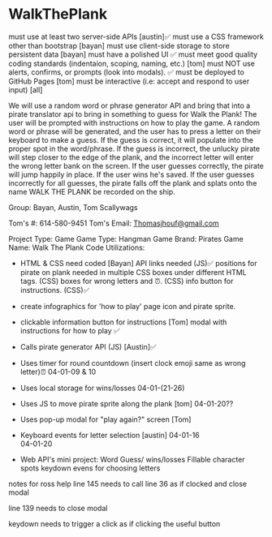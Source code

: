 # WalkThePlank

must use at least two server-side APIs [austin]✅
must use a CSS framework other than bootstrap [bayan]
must use client-side storage to store persistent data [bayan]
must have a polished UI ✅
must meet good quality coding standards (indentaion, scoping, naming, etc.) [tom]
must NOT use alerts, confirms, or prompts (look into modals). ✅
must be deployed to GitHub Pages [tom]
must be interactive (i.e: accept and respond to user input) [all]

We will use a random word or phrase generator API and bring that into a pirate translator api to bring in something to guess for Walk the Plank! The user will be prompted with instructions on how to play the game. A random word or phrase will be generated, and the user has to press a letter on their keyboard to make a guess. If the guess is correct, it will populate into the proper spot in the word/phrase. If the guess is incorrect, the unlucky pirate will step closer to the edge of the plank, and the incorrect letter will enter the wrong letter bank on the screen. If the user guesses correctly, the pirate will jump happily in place. If the user wins he's saved. If the user guesses incorrectly for all guesses, the pirate falls off the plank and splats onto the name WALK THE PLANK
be recorded on the ship.


Group: Bayan, Austin, Tom
Scallywags

Tom's #: 614-580-9451
Tom's Email: Thomasjhouf@gmail.com

Project Type: Game
Game Type: Hangman
Game Brand: Pirates
Game Name: Walk The Plank
Code Utilizations:
- HTML & CSS need coded  [Bayan]
   API links needed (JS)✅
   positions for pirate on plank needed in multiple CSS boxes under different HTML tags. (CSS)
   boxes for wrong letters and ⏰. (CSS)
   info button for instructions. (CSS)✅

- create infographics for 'how to play' page icon and pirate sprite.

- clickable information button for instructions [Tom]
   modal with instructions for how to play ✅

- Calls pirate generator API (JS) [Austin]✅

<!-- - Calls pirate translator API (JS) [Austin] -->

- Uses timer for round countdown (insert clock emoji same as wrong letter)⏰
   04-01-09 & 10

- Uses local storage for wins/losses
   04-01-(21-26)

- Uses JS to move pirate sprite along the plank [tom]
   04-01-20??

- Uses pop-up modal for "play again?" screen [Tom]

- Keyboard events for letter selection [austin]
   04-01-16   
   04-01-20

- Web API's mini project: Word Guess/ 
   wins/losses
   Fillable character spots
   keydown evens for choosing letters


notes for ross help
line 145 needs to call line 36 as if clocked and close modal

line 139 needs to close modal

keydown needs to trigger a click as if clicking the useful button